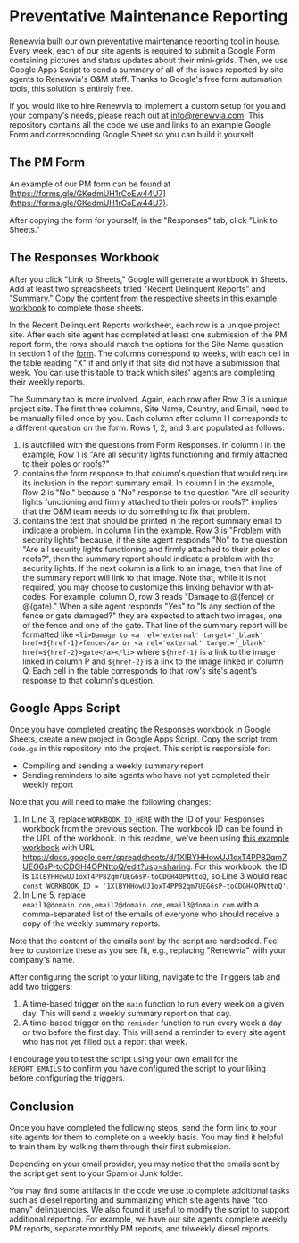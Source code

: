 # Preventative Maintenance Reporting
Renewvia built our own preventative maintenance reporting tool in house. Every week, each of our site agents is required to submit a Google Form containing pictures and status updates about their mini-grids. Then, we use Google Apps Script to send a summary of all of the issues reported by site agents to Renewvia's O&M staff. Thanks to Google's free form automation tools, this solution is entirely free.

If you would like to hire Renewvia to implement a custom setup for you and your company's needs, please reach out at [info@renewvia.com](mailto:info@renewvia.com). This repository contains all the code we use and links to an example Google Form and corresponding Google Sheet so you can build it yourself.

## The PM Form
An example of our PM form can be found at [https://forms.gle/GKedmUH1rCoEw44U7](https://forms.gle/GKedmUH1rCoEw44U7).

After copying the form for yourself, in the "Responses" tab, click "Link to Sheets."

## The Responses Workbook
After you click "Link to Sheets," Google will generate a workbook in Sheets. Add at least two spreadsheets titled "Recent Delinquent Reports" and "Summary." Copy the content from the respective sheets in [this example workbook](https://docs.google.com/spreadsheets/d/1XlBYHHowUJ1oxT4PP82qm7UEG6sP-toCDGH4OPNttoQ/edit?usp=sharing) to complete those sheets.

In the Recent Delinquent Reports worksheet, each row is a unique project site. After each site agent has completed at least one submission of the PM report form, the rows should match the options for the Site Name question in section 1 of the [form](https://forms.gle/GKedmUH1rCoEw44U7). The columns correspond to weeks, with each cell in the table reading "X" if and only if that site did not have a submission that week. You can use this table to track which sites' agents are completing their weekly reports.

The Summary tab is more involved. Again, each row after Row 3 is a unique project site. The first three columns, Site Name, Country, and Email, need to be manually filled once by you. Each column after column H corresponds to a different question on the form. Rows 1, 2, and 3 are populated as follows:
1. is autofilled with the questions from Form Responses. In column I in the example, Row 1 is "Are all security lights functioning and firmly attached to their poles or roofs?"
2. contains the form response to that column's question that would require its inclusion in the report summary email. In column I in the example, Row 2 is "No," because a "No" response to the question "Are all security lights functioning and firmly attached to their poles or roofs?" implies that the O&M team needs to do something to fix that problem.
3. contains the text that should be printed in the report summary email to indicate a problem. In column I in the example, Row 3 is "Problem with security lights" because, if the site agent responds "No" to the question "Are all security lights functioning and firmly attached to their poles or roofs?", then the summary report should indicate a problem with the security lights. If the next column is a link to an image, then that line of the summary report will link to that image. Note that, while it is not required, you may choose to customize this linking behavior with at-codes. For example, column O, row 3 reads "Damage to @(fence) or @(gate)." When a site agent responds "Yes" to "Is any section of the fence or gate damaged?" they are expected to attach two images, one of the fence and one of the gate. That line of the summary report will be formatted like `<li>Damage to <a rel='external' target='_blank' href=${href-1}>fence</a> or <a rel='external' target='_blank' href=${href-2}>gate</a></li>` where `${href-1}` is a link to the image linked in column P and `${href-2}` is a link to the image linked in column Q.
Each cell in the table corresponds to that row's site's agent's response to that column's question.

## Google Apps Script
Once you have completed creating the Responses workbook in Google Sheets, create a new project in Google Apps Script. Copy the script from `Code.gs` in this repository into the project. This script is responsible for:
- Compiling and sending a weekly summary report
- Sending reminders to site agents who have not yet completed their weekly report

Note that you will need to make the following changes:
1. In Line 3, replace `WORKBOOK_ID_HERE` with the ID of your Responses workbook from the previous section. The workbook ID can be found in the URL of the workbook. In this readme, we've been using [this example workbook](https://docs.google.com/spreadsheets/d/1XlBYHHowUJ1oxT4PP82qm7UEG6sP-toCDGH4OPNttoQ/edit?usp=sharing) with URL https://docs.google.com/spreadsheets/d/1XlBYHHowUJ1oxT4PP82qm7UEG6sP-toCDGH4OPNttoQ/edit?usp=sharing. For this workbook, the ID is `1XlBYHHowUJ1oxT4PP82qm7UEG6sP-toCDGH4OPNttoQ`, so Line 3 would read `const WORKBOOK_ID = '1XlBYHHowUJ1oxT4PP82qm7UEG6sP-toCDGH4OPNttoQ'`.
2. In Line 5, replace `email1@domain.com,email2@domain.com,email3@domain.com` with a comma-separated list of the emails of everyone who should receive a copy of the weekly summary reports.

Note that the content of the emails sent by the script are hardcoded. Feel free to customize these as you see fit, e.g., replacing "Renewvia" with your company's name.

After configuring the script to your liking, navigate to the Triggers tab and add two triggers:
1. A time-based trigger on the `main` function to run every week on a given day. This will send a weekly summary report on that day.
2. A time-based trigger on the `reminder` function to run every week a day or two before the first day. This will send a reminder to every site agent who has not yet filled out a report that week.

I encourage you to test the script using your own email for the `REPORT_EMAILS` to confirm you have configured the script to your liking before configuring the triggers.

## Conclusion
Once you have completed the following steps, send the form link to your site agents for them to complete on a weekly basis. You may find it helpful to train them by walking them through their first submission.

Depending on your email provider, you may notice that the emails sent by the script get sent to your Spam or Junk folder.

You may find some artifacts in the code we use to complete additional tasks such as diesel reporting and summarizing which site agents have "too many" delinquencies. We also found it useful to modify the script to support additional reporting. For example, we have our site agents complete weekly PM reports, separate monthly PM reports, and triweekly diesel reports.
